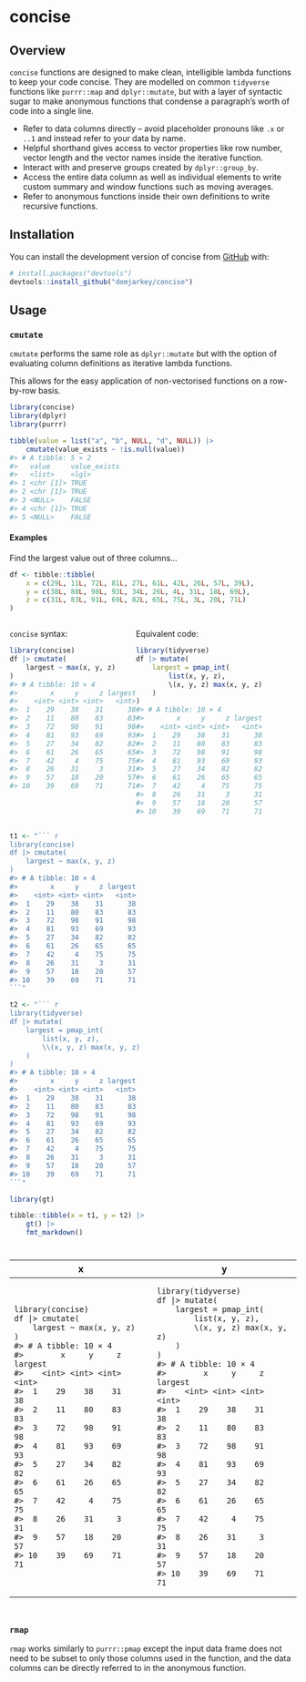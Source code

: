
<!-- README.md is generated from README.Rmd. Please edit that file -->

# concise

<!-- badges: start -->
<!-- badges: end -->

## Overview

`concise` functions are designed to make clean, intelligible lambda
functions to keep your code concise. They are modelled on common
`tidyverse` functions like `purrr::map` and `dplyr::mutate`, but with a
layer of syntactic sugar to make anonymous functions that condense a
paragraph’s worth of code into a single line.

- Refer to data columns directly – avoid placeholder pronouns like `.x`
  or `..1` and instead refer to your data by name.
- Helpful shorthand gives access to vector properties like row number,
  vector length and the vector names inside the iterative function.
- Interact with and preserve groups created by `dplyr::group_by`.
- Access the entire data column as well as individual elements to write
  custom summary and window functions such as moving averages.
- Refer to anonymous functions inside their own definitions to write
  recursive functions.

## Installation

You can install the development version of concise from
[GitHub](https://github.com/) with:

``` r
# install.packages("devtools")
devtools::install_github("domjarkey/concise")
```

## Usage

### `cmutate`

`cmutate` performs the same role as `dplyr::mutate` but with the option
of evaluating column definitions as iterative lambda functions.

This allows for the easy application of non-vectorised functions on a
row-by-row basis.

``` r
library(concise)
library(dplyr)
library(purrr)

tibble(value = list("a", "b", NULL, "d", NULL)) |>
    cmutate(value_exists ~ !is.null(value))
#> # A tibble: 5 × 2
#>   value     value_exists
#>   <list>    <lgl>       
#> 1 <chr [1]> TRUE        
#> 2 <chr [1]> TRUE        
#> 3 <NULL>    FALSE       
#> 4 <chr [1]> TRUE        
#> 5 <NULL>    FALSE
```

#### Examples

Find the largest value out of three columns…

``` r
df <- tibble::tibble(
    x = c(29L, 11L, 72L, 81L, 27L, 61L, 42L, 26L, 57L, 39L),
    y = c(38L, 80L, 98L, 93L, 34L, 26L, 4L, 31L, 18L, 69L),
    z = c(31L, 83L, 91L, 69L, 82L, 65L, 75L, 3L, 20L, 71L)
)
```

<div style="display: flex;">

<div>

`concise` syntax:

``` r
library(concise)
df |> cmutate(
    largest ~ max(x, y, z)
)
#> # A tibble: 10 × 4
#>        x     y     z largest
#>    <int> <int> <int>   <int>
#>  1    29    38    31      38
#>  2    11    80    83      83
#>  3    72    98    91      98
#>  4    81    93    69      93
#>  5    27    34    82      82
#>  6    61    26    65      65
#>  7    42     4    75      75
#>  8    26    31     3      31
#>  9    57    18    20      57
#> 10    39    69    71      71
```

</div>

<div>

Equivalent code:

``` r
library(tidyverse)
df |> mutate(
    largest = pmap_int(
        list(x, y, z),
        \(x, y, z) max(x, y, z)
    )
)
#> # A tibble: 10 × 4
#>        x     y     z largest
#>    <int> <int> <int>   <int>
#>  1    29    38    31      38
#>  2    11    80    83      83
#>  3    72    98    91      98
#>  4    81    93    69      93
#>  5    27    34    82      82
#>  6    61    26    65      65
#>  7    42     4    75      75
#>  8    26    31     3      31
#>  9    57    18    20      57
#> 10    39    69    71      71
```

</div>

</div>

``` r
t1 <- "``` r
library(concise)
df |> cmutate(
    largest ~ max(x, y, z)
)
#> # A tibble: 10 × 4
#>        x     y     z largest
#>    <int> <int> <int>   <int>
#>  1    29    38    31      38
#>  2    11    80    83      83
#>  3    72    98    91      98
#>  4    81    93    69      93
#>  5    27    34    82      82
#>  6    61    26    65      65
#>  7    42     4    75      75
#>  8    26    31     3      31
#>  9    57    18    20      57
#> 10    39    69    71      71
```"

t2 <- "``` r
library(tidyverse)
df |> mutate(
    largest = pmap_int(
        list(x, y, z),
        \\(x, y, z) max(x, y, z)
    )
)
#> # A tibble: 10 × 4
#>        x     y     z largest
#>    <int> <int> <int>   <int>
#>  1    29    38    31      38
#>  2    11    80    83      83
#>  3    72    98    91      98
#>  4    81    93    69      93
#>  5    27    34    82      82
#>  6    61    26    65      65
#>  7    42     4    75      75
#>  8    26    31     3      31
#>  9    57    18    20      57
#> 10    39    69    71      71
```"

library(gt)

tibble::tibble(x = t1, y = t2) |>
    gt() |>
    fmt_markdown()
```

<div id="tvbhyutoji" style="padding-left:0px;padding-right:0px;padding-top:10px;padding-bottom:10px;overflow-x:auto;overflow-y:auto;width:auto;height:auto;">
<style>#tvbhyutoji table {
  font-family: system-ui, 'Segoe UI', Roboto, Helvetica, Arial, sans-serif, 'Apple Color Emoji', 'Segoe UI Emoji', 'Segoe UI Symbol', 'Noto Color Emoji';
  -webkit-font-smoothing: antialiased;
  -moz-osx-font-smoothing: grayscale;
}
&#10;#tvbhyutoji thead, #tvbhyutoji tbody, #tvbhyutoji tfoot, #tvbhyutoji tr, #tvbhyutoji td, #tvbhyutoji th {
  border-style: none;
}
&#10;#tvbhyutoji p {
  margin: 0;
  padding: 0;
}
&#10;#tvbhyutoji .gt_table {
  display: table;
  border-collapse: collapse;
  line-height: normal;
  margin-left: auto;
  margin-right: auto;
  color: #333333;
  font-size: 16px;
  font-weight: normal;
  font-style: normal;
  background-color: #FFFFFF;
  width: auto;
  border-top-style: solid;
  border-top-width: 2px;
  border-top-color: #A8A8A8;
  border-right-style: none;
  border-right-width: 2px;
  border-right-color: #D3D3D3;
  border-bottom-style: solid;
  border-bottom-width: 2px;
  border-bottom-color: #A8A8A8;
  border-left-style: none;
  border-left-width: 2px;
  border-left-color: #D3D3D3;
}
&#10;#tvbhyutoji .gt_caption {
  padding-top: 4px;
  padding-bottom: 4px;
}
&#10;#tvbhyutoji .gt_title {
  color: #333333;
  font-size: 125%;
  font-weight: initial;
  padding-top: 4px;
  padding-bottom: 4px;
  padding-left: 5px;
  padding-right: 5px;
  border-bottom-color: #FFFFFF;
  border-bottom-width: 0;
}
&#10;#tvbhyutoji .gt_subtitle {
  color: #333333;
  font-size: 85%;
  font-weight: initial;
  padding-top: 3px;
  padding-bottom: 5px;
  padding-left: 5px;
  padding-right: 5px;
  border-top-color: #FFFFFF;
  border-top-width: 0;
}
&#10;#tvbhyutoji .gt_heading {
  background-color: #FFFFFF;
  text-align: center;
  border-bottom-color: #FFFFFF;
  border-left-style: none;
  border-left-width: 1px;
  border-left-color: #D3D3D3;
  border-right-style: none;
  border-right-width: 1px;
  border-right-color: #D3D3D3;
}
&#10;#tvbhyutoji .gt_bottom_border {
  border-bottom-style: solid;
  border-bottom-width: 2px;
  border-bottom-color: #D3D3D3;
}
&#10;#tvbhyutoji .gt_col_headings {
  border-top-style: solid;
  border-top-width: 2px;
  border-top-color: #D3D3D3;
  border-bottom-style: solid;
  border-bottom-width: 2px;
  border-bottom-color: #D3D3D3;
  border-left-style: none;
  border-left-width: 1px;
  border-left-color: #D3D3D3;
  border-right-style: none;
  border-right-width: 1px;
  border-right-color: #D3D3D3;
}
&#10;#tvbhyutoji .gt_col_heading {
  color: #333333;
  background-color: #FFFFFF;
  font-size: 100%;
  font-weight: normal;
  text-transform: inherit;
  border-left-style: none;
  border-left-width: 1px;
  border-left-color: #D3D3D3;
  border-right-style: none;
  border-right-width: 1px;
  border-right-color: #D3D3D3;
  vertical-align: bottom;
  padding-top: 5px;
  padding-bottom: 6px;
  padding-left: 5px;
  padding-right: 5px;
  overflow-x: hidden;
}
&#10;#tvbhyutoji .gt_column_spanner_outer {
  color: #333333;
  background-color: #FFFFFF;
  font-size: 100%;
  font-weight: normal;
  text-transform: inherit;
  padding-top: 0;
  padding-bottom: 0;
  padding-left: 4px;
  padding-right: 4px;
}
&#10;#tvbhyutoji .gt_column_spanner_outer:first-child {
  padding-left: 0;
}
&#10;#tvbhyutoji .gt_column_spanner_outer:last-child {
  padding-right: 0;
}
&#10;#tvbhyutoji .gt_column_spanner {
  border-bottom-style: solid;
  border-bottom-width: 2px;
  border-bottom-color: #D3D3D3;
  vertical-align: bottom;
  padding-top: 5px;
  padding-bottom: 5px;
  overflow-x: hidden;
  display: inline-block;
  width: 100%;
}
&#10;#tvbhyutoji .gt_spanner_row {
  border-bottom-style: hidden;
}
&#10;#tvbhyutoji .gt_group_heading {
  padding-top: 8px;
  padding-bottom: 8px;
  padding-left: 5px;
  padding-right: 5px;
  color: #333333;
  background-color: #FFFFFF;
  font-size: 100%;
  font-weight: initial;
  text-transform: inherit;
  border-top-style: solid;
  border-top-width: 2px;
  border-top-color: #D3D3D3;
  border-bottom-style: solid;
  border-bottom-width: 2px;
  border-bottom-color: #D3D3D3;
  border-left-style: none;
  border-left-width: 1px;
  border-left-color: #D3D3D3;
  border-right-style: none;
  border-right-width: 1px;
  border-right-color: #D3D3D3;
  vertical-align: middle;
  text-align: left;
}
&#10;#tvbhyutoji .gt_empty_group_heading {
  padding: 0.5px;
  color: #333333;
  background-color: #FFFFFF;
  font-size: 100%;
  font-weight: initial;
  border-top-style: solid;
  border-top-width: 2px;
  border-top-color: #D3D3D3;
  border-bottom-style: solid;
  border-bottom-width: 2px;
  border-bottom-color: #D3D3D3;
  vertical-align: middle;
}
&#10;#tvbhyutoji .gt_from_md > :first-child {
  margin-top: 0;
}
&#10;#tvbhyutoji .gt_from_md > :last-child {
  margin-bottom: 0;
}
&#10;#tvbhyutoji .gt_row {
  padding-top: 8px;
  padding-bottom: 8px;
  padding-left: 5px;
  padding-right: 5px;
  margin: 10px;
  border-top-style: solid;
  border-top-width: 1px;
  border-top-color: #D3D3D3;
  border-left-style: none;
  border-left-width: 1px;
  border-left-color: #D3D3D3;
  border-right-style: none;
  border-right-width: 1px;
  border-right-color: #D3D3D3;
  vertical-align: middle;
  overflow-x: hidden;
}
&#10;#tvbhyutoji .gt_stub {
  color: #333333;
  background-color: #FFFFFF;
  font-size: 100%;
  font-weight: initial;
  text-transform: inherit;
  border-right-style: solid;
  border-right-width: 2px;
  border-right-color: #D3D3D3;
  padding-left: 5px;
  padding-right: 5px;
}
&#10;#tvbhyutoji .gt_stub_row_group {
  color: #333333;
  background-color: #FFFFFF;
  font-size: 100%;
  font-weight: initial;
  text-transform: inherit;
  border-right-style: solid;
  border-right-width: 2px;
  border-right-color: #D3D3D3;
  padding-left: 5px;
  padding-right: 5px;
  vertical-align: top;
}
&#10;#tvbhyutoji .gt_row_group_first td {
  border-top-width: 2px;
}
&#10;#tvbhyutoji .gt_row_group_first th {
  border-top-width: 2px;
}
&#10;#tvbhyutoji .gt_summary_row {
  color: #333333;
  background-color: #FFFFFF;
  text-transform: inherit;
  padding-top: 8px;
  padding-bottom: 8px;
  padding-left: 5px;
  padding-right: 5px;
}
&#10;#tvbhyutoji .gt_first_summary_row {
  border-top-style: solid;
  border-top-color: #D3D3D3;
}
&#10;#tvbhyutoji .gt_first_summary_row.thick {
  border-top-width: 2px;
}
&#10;#tvbhyutoji .gt_last_summary_row {
  padding-top: 8px;
  padding-bottom: 8px;
  padding-left: 5px;
  padding-right: 5px;
  border-bottom-style: solid;
  border-bottom-width: 2px;
  border-bottom-color: #D3D3D3;
}
&#10;#tvbhyutoji .gt_grand_summary_row {
  color: #333333;
  background-color: #FFFFFF;
  text-transform: inherit;
  padding-top: 8px;
  padding-bottom: 8px;
  padding-left: 5px;
  padding-right: 5px;
}
&#10;#tvbhyutoji .gt_first_grand_summary_row {
  padding-top: 8px;
  padding-bottom: 8px;
  padding-left: 5px;
  padding-right: 5px;
  border-top-style: double;
  border-top-width: 6px;
  border-top-color: #D3D3D3;
}
&#10;#tvbhyutoji .gt_last_grand_summary_row_top {
  padding-top: 8px;
  padding-bottom: 8px;
  padding-left: 5px;
  padding-right: 5px;
  border-bottom-style: double;
  border-bottom-width: 6px;
  border-bottom-color: #D3D3D3;
}
&#10;#tvbhyutoji .gt_striped {
  background-color: rgba(128, 128, 128, 0.05);
}
&#10;#tvbhyutoji .gt_table_body {
  border-top-style: solid;
  border-top-width: 2px;
  border-top-color: #D3D3D3;
  border-bottom-style: solid;
  border-bottom-width: 2px;
  border-bottom-color: #D3D3D3;
}
&#10;#tvbhyutoji .gt_footnotes {
  color: #333333;
  background-color: #FFFFFF;
  border-bottom-style: none;
  border-bottom-width: 2px;
  border-bottom-color: #D3D3D3;
  border-left-style: none;
  border-left-width: 2px;
  border-left-color: #D3D3D3;
  border-right-style: none;
  border-right-width: 2px;
  border-right-color: #D3D3D3;
}
&#10;#tvbhyutoji .gt_footnote {
  margin: 0px;
  font-size: 90%;
  padding-top: 4px;
  padding-bottom: 4px;
  padding-left: 5px;
  padding-right: 5px;
}
&#10;#tvbhyutoji .gt_sourcenotes {
  color: #333333;
  background-color: #FFFFFF;
  border-bottom-style: none;
  border-bottom-width: 2px;
  border-bottom-color: #D3D3D3;
  border-left-style: none;
  border-left-width: 2px;
  border-left-color: #D3D3D3;
  border-right-style: none;
  border-right-width: 2px;
  border-right-color: #D3D3D3;
}
&#10;#tvbhyutoji .gt_sourcenote {
  font-size: 90%;
  padding-top: 4px;
  padding-bottom: 4px;
  padding-left: 5px;
  padding-right: 5px;
}
&#10;#tvbhyutoji .gt_left {
  text-align: left;
}
&#10;#tvbhyutoji .gt_center {
  text-align: center;
}
&#10;#tvbhyutoji .gt_right {
  text-align: right;
  font-variant-numeric: tabular-nums;
}
&#10;#tvbhyutoji .gt_font_normal {
  font-weight: normal;
}
&#10;#tvbhyutoji .gt_font_bold {
  font-weight: bold;
}
&#10;#tvbhyutoji .gt_font_italic {
  font-style: italic;
}
&#10;#tvbhyutoji .gt_super {
  font-size: 65%;
}
&#10;#tvbhyutoji .gt_footnote_marks {
  font-size: 75%;
  vertical-align: 0.4em;
  position: initial;
}
&#10;#tvbhyutoji .gt_asterisk {
  font-size: 100%;
  vertical-align: 0;
}
&#10;#tvbhyutoji .gt_indent_1 {
  text-indent: 5px;
}
&#10;#tvbhyutoji .gt_indent_2 {
  text-indent: 10px;
}
&#10;#tvbhyutoji .gt_indent_3 {
  text-indent: 15px;
}
&#10;#tvbhyutoji .gt_indent_4 {
  text-indent: 20px;
}
&#10;#tvbhyutoji .gt_indent_5 {
  text-indent: 25px;
}
</style>
<table class="gt_table" data-quarto-disable-processing="false" data-quarto-bootstrap="false">
  <thead>
    &#10;    <tr class="gt_col_headings">
      <th class="gt_col_heading gt_columns_bottom_border gt_left" rowspan="1" colspan="1" scope="col" id="x">x</th>
      <th class="gt_col_heading gt_columns_bottom_border gt_left" rowspan="1" colspan="1" scope="col" id="y">y</th>
    </tr>
  </thead>
  <tbody class="gt_table_body">
    <tr><td headers="x" class="gt_row gt_left"><div class='gt_from_md'><pre><code class="language-r">library(concise)
df |&gt; cmutate(
    largest ~ max(x, y, z)
)
#&gt; # A tibble: 10 × 4
#&gt;        x     y     z largest
#&gt;    &lt;int&gt; &lt;int&gt; &lt;int&gt;   &lt;int&gt;
#&gt;  1    29    38    31      38
#&gt;  2    11    80    83      83
#&gt;  3    72    98    91      98
#&gt;  4    81    93    69      93
#&gt;  5    27    34    82      82
#&gt;  6    61    26    65      65
#&gt;  7    42     4    75      75
#&gt;  8    26    31     3      31
#&gt;  9    57    18    20      57
#&gt; 10    39    69    71      71
</code></pre>
</div></td>
<td headers="y" class="gt_row gt_left"><div class='gt_from_md'><pre><code class="language-r">library(tidyverse)
df |&gt; mutate(
    largest = pmap_int(
        list(x, y, z),
        \(x, y, z) max(x, y, z)
    )
)
#&gt; # A tibble: 10 × 4
#&gt;        x     y     z largest
#&gt;    &lt;int&gt; &lt;int&gt; &lt;int&gt;   &lt;int&gt;
#&gt;  1    29    38    31      38
#&gt;  2    11    80    83      83
#&gt;  3    72    98    91      98
#&gt;  4    81    93    69      93
#&gt;  5    27    34    82      82
#&gt;  6    61    26    65      65
#&gt;  7    42     4    75      75
#&gt;  8    26    31     3      31
#&gt;  9    57    18    20      57
#&gt; 10    39    69    71      71
</code></pre>
</div></td></tr>
  </tbody>
  &#10;  
</table>
</div>

### `rmap`

`rmap` works similarly to `purrr::pmap` except the input data frame does
not need to be subset to only those columns used in the function, and
the data columns can be directly referred to in the anonymous function.
